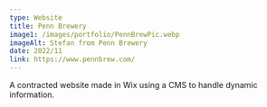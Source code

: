 ```yaml
---
type: Website
title: Penn Brewery
image1: /images/portfolio/PennBrewPic.webp
imageAlt: Stefan from Penn Brewery 
date: 2022/11
link: https://www.pennbrew.com/
---
```

A contracted website made in Wix using a CMS to handle dynamic information. 